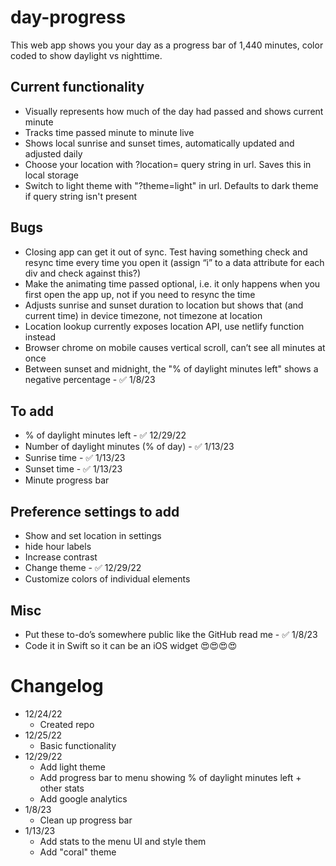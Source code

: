 # day-progress
This web app shows you your day as a progress bar of 1,440 minutes, color coded to show daylight vs nighttime.

## Current functionality
- Visually represents how much of the day had passed and shows current minute
- Tracks time passed minute to minute live
- Shows local sunrise and sunset times, automatically updated and adjusted daily
- Choose your location with ?location= query string in url. Saves this in local storage
- Switch to light theme with "?theme=light" in url. Defaults to dark theme if query string isn't present

## Bugs
- Closing app can get it out of sync. Test having something check and resync time every time you open it (assign “i” to a data attribute for each div and check against this?)
- Make the animating time passed optional, i.e. it only happens when you first open the app up, not if you need to resync the time
- Adjusts sunrise and sunset duration to location but shows that (and current time) in device timezone, not timezone at location
- Location lookup currently exposes location API, use netlify function instead
- Browser chrome on mobile causes vertical scroll, can’t see all minutes at once
- Between sunset and midnight, the "% of daylight minutes left" shows a negative percentage - ✅ 1/8/23

## To add
- % of daylight minutes left - ✅ 12/29/22
- Number of daylight minutes (% of day) - ✅ 1/13/23
- Sunrise time - ✅ 1/13/23
- Sunset time - ✅ 1/13/23
- Minute progress bar

## Preference settings to add
- Show and set location in settings
- hide hour labels
- Increase contrast
- Change theme - ✅ 12/29/22
- Customize colors of individual elements 

## Misc
- Put these to-do’s somewhere public like the GitHub read me - ✅ 1/8/23
- Code it in Swift so it can be an iOS widget 😍😍😍😍

# Changelog
- 12/24/22
  - Created repo
- 12/25/22
  - Basic functionality
- 12/29/22
  - Add light theme 
  - Add progress bar to menu showing % of daylight minutes left + other stats
  - Add google analytics
- 1/8/23
  - Clean up progress bar
- 1/13/23
  - Add stats to the menu UI and style them
  - Add "coral" theme